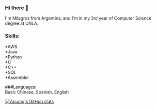 ### Hi there 👋

I'm Milagros from Argentina, and I'm in my 3rd year of Computer Science degree at UNLA. 

### Skills: 
*AWS                                                                                   
*Java                                                                                                                                
*Python                                                                                                                 
*C                                                                                                               
*C++                                                                                                               
*SQL                                                                                                               
*Assembler                                                                                                               

###Languages:                                                                                                                                                           
Basic Chinese, Spanish, English                                                                                                               


[![Anurag's GitHub stats](https://github-readme-stats.vercel.app/api?username=milu125000)](https://github.com/anuraghazra/github-readme-stats)

